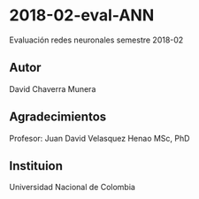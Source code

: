 # 2018-02-eval-ANN
Evaluación redes neuronales semestre 2018-02

## Autor
David Chaverra Munera 

## Agradecimientos
Profesor: Juan David Velasquez Henao MSc, PhD

## Instituion
Universidad Nacional de Colombia
